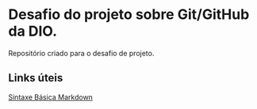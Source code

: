 # Desafio do projeto sobre Git/GitHub da DIO.
Repositório criado para o desafio de projeto.

## Links úteis
[Sintaxe Básica Markdown](https://www.markdownguide.org/basic-syntax/)
